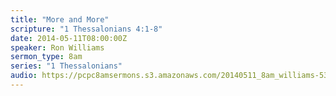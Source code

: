 ```yaml
---
title: "More and More"
scripture: "1 Thessalonians 4:1-8"
date: 2014-05-11T08:00:00Z
speaker: Ron Williams
sermon_type: 8am
series: "1 Thessalonians"
audio: https://pcpc8amsermons.s3.amazonaws.com/20140511_8am_williams-53728996ede71.mp3 
---
```



